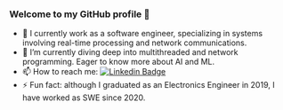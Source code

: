 ### Welcome to my GitHub profile 👋

- 🔭 I currently work as a software engineer, specializing in systems involving real-time processing and network communications.
- 🌱 I’m currently diving deep into multithreaded and network programming. Eager to know more about AI and ML.
- 📫 How to reach me: [![Linkedin Badge](https://img.shields.io/badge/-kakbar-blue?style=flat&logo=Linkedin&logoColor=white)](www.linkedin.com/in/jon-martínez-94a0181b0)
- ⚡ Fun fact: although I graduated as an Electronics Engineer in 2019, I have worked as SWE since 2020.
